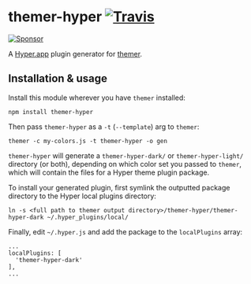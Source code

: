 # themer-hyper [![Travis](https://img.shields.io/travis/mjswensen/themer-hyper.svg)](https://travis-ci.org/mjswensen/themer-hyper)

[![Sponsor](https://app.codesponsor.io/embed/hHKoUkX4tpsdAzjvSfNXFb22/mjswensen/themer-hyper.svg)](https://app.codesponsor.io/link/hHKoUkX4tpsdAzjvSfNXFb22/mjswensen/themer-hyper)

A [Hyper.app](https://hyper.is/) plugin generator for [themer](https://github.com/mjswensen/themer).

## Installation & usage

Install this module wherever you have `themer` installed:

    npm install themer-hyper

Then pass `themer-hyper` as a `-t` (`--template`) arg to `themer`:

    themer -c my-colors.js -t themer-hyper -o gen

`themer-hyper` will generate a `themer-hyper-dark/` or `themer-hyper-light/` directory (or both), depending on which color set you passed to `themer`, which will contain the files for a Hyper theme plugin package.

To install your generated plugin, first symlink the outputted package directory to the Hyper local plugins directory:

    ln -s <full path to themer output directory>/themer-hyper/themer-hyper-dark ~/.hyper_plugins/local/

Finally, edit `~/.hyper.js` and add the package to the `localPlugins` array:

    ...
    localPlugins: [
      'themer-hyper-dark'
    ],
    ...
